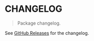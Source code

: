 # CHANGELOG

> Package changelog.

See [GitHub Releases](https://github.com/stdlib-js/iter-constant/releases) for the changelog.